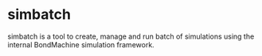 # simbatch

simbatch is a tool to create, manage and run batch of simulations using the internal BondMachine simulation framework.